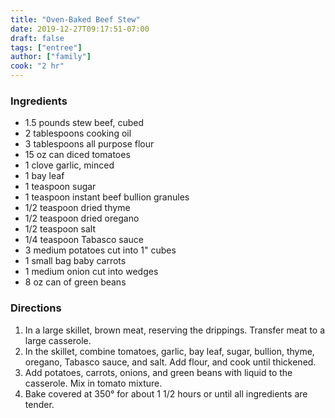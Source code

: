 ```yaml
---
title: "Oven-Baked Beef Stew"
date: 2019-12-27T09:17:51-07:00
draft: false
tags: ["entree"]
author: ["family"]
cook: "2 hr"
---
```


### Ingredients
- 1.5 pounds stew beef, cubed
- 2 tablespoons cooking oil
- 3 tablespoons all purpose flour
- 15 oz can diced tomatoes
- 1 clove garlic, minced
- 1 bay leaf
- 1 teaspoon sugar
- 1 teaspoon instant beef bullion granules
- 1/2 teaspoon dried thyme
- 1/2 teaspoon dried oregano
- 1/2 teaspoon salt
- 1/4 teaspoon Tabasco sauce
- 3 medium potatoes cut into 1" cubes
- 1 small bag baby carrots
- 1 medium onion cut into wedges
- 8 oz can of green beans
### Directions
1. In a large skillet, brown meat, reserving the drippings. Transfer meat to a large casserole. 
1. In the skillet, combine tomatoes, garlic, bay leaf, sugar, bullion, thyme, oregano, Tabasco sauce, and salt. Add flour, and cook until thickened. 
1. Add potatoes, carrots, onions, and green beans with liquid to the casserole. Mix in tomato mixture. 
1. Bake covered at 350° for about 1 1/2 hours or until all ingredients are tender. 
